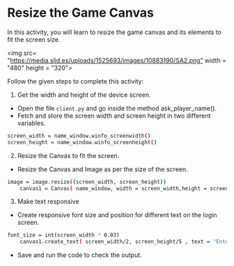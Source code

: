 Resize the Game Canvas
===========================


In this activity, you will learn to resize the game canvas and its elements to fit the screen size.

<img src= "https://media.slid.es/uploads/1525693/images/10883190/SA2.png” width = "480" height = "320">

Follow the given steps to complete this activity:


1. Get the width and height of the device screen.


* Open the file `client.py` and go inside the method ask_player_name(). 
* Fetch and store the screen width and screen height in two different variables.
~~~sh
screen_width = name_window.winfo_screenwidth()
screen_height = name_window.winfo_screenheight()
~~~


2. Resize the Canvas to fit the screen. 


* Resize the Canvas and Image as per the size of the screen.


~~~sh
image = image.resize((screen_width, screen_height))
 	canvas1 = Canvas( name_window, width = screen_width,height = screen_width)
~~~
3. Make text responsive


* Create responsive font size and position for different text on the login screen.
~~~sh
font_size = int(screen_width * 0.03)
 	canvas1.create_text( screen_width/2, screen_height/5 , text = "Enter Name", font=("Chalkboard SE", font_size), fill="white")
~~~


* Save and run the code to check the output.
